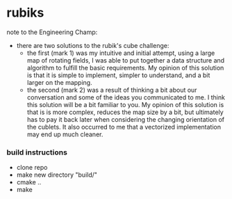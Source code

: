 # rubiks

note to the Engineering Champ:

- there are two solutions to the rubik's cube challenge:
    - the first (mark 1) was my intuitive and initial attempt, using a large map of rotating fields, I was able to put together a data structure and algorithm to fulfill the basic requirements. My opinion of this solution is that it is simple to implement, simpler to understand, and a bit larger on the mapping.
    - the second (mark 2) was a result of thinking a bit about our conversation and some of the ideas you communicated to me. I think this solution will be a bit familiar to you. My opinion of this solution is that is is more complex, reduces the map size by a bit, but ultimately has to pay it back later when considering the changing orientation of the cublets. It also occurred to me that a vectorized implementation may end up much cleaner.

### build instructions
- clone repo
- make new directory "build/"
- cmake ..
- make
